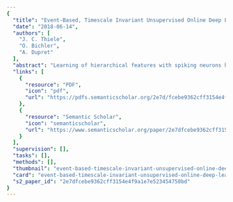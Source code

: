 ```yaml
---
{
  "title": "Event-Based, Timescale Invariant Unsupervised Online Deep Learning With STDP",
  "date": "2018-06-14",
  "authors": [
    "J. C. Thiele",
    "O. Bichler",
    "A. Dupret"
  ],
  "abstract": "Learning of hierarchical features with spiking neurons has mostly been investigated in the database framework of standard deep learning systems. However, the properties of neuromorphic systems could be particularly interesting for learning from continuous sensor data in real-world settings. In this work, we introduce a deep spiking convolutional neural network of integrate-and-fire (IF) neurons which performs unsupervised online deep learning with spike-timing dependent plasticity (STDP) from a stream of asynchronous and continuous event-based data. In contrast to previous approaches to unsupervised deep learning with spikes, where layers were trained successively, we introduce a mechanism to train all layers of the network simultaneously. This allows approximate online inference already during the learning process and makes our architecture suitable for online learning and inference. We show that it is possible to train the network without providing implicit information about the database, such as the number of classes and the duration of stimuli presentation. By designing an STDP learning rule which depends only on relative spike timings, we make our network fully event-driven and able to operate without defining an absolute timescale of its dynamics. Our architecture requires only a small number of generic mechanisms and therefore enforces few constraints on a possible neuromorphic hardware implementation. These characteristics make our network one of the few neuromorphic architecture which could directly learn features and perform inference from an event-based vision sensor.",
  "links": [
    {
      "resource": "PDF",
      "icon": "pdf",
      "url": "https://pdfs.semanticscholar.org/2e7d/fcebe9362cff3154e4f9a1e7e523454750bd.pdf"
    },
    {
      "resource": "Semantic Scholar",
      "icon": "semanticscholar",
      "url": "https://www.semanticscholar.org/paper/2e7dfcebe9362cff3154e4f9a1e7e523454750bd"
    }
  ],
  "supervision": [],
  "tasks": [],
  "methods": [],
  "thumbnail": "event-based-timescale-invariant-unsupervised-online-deep-learning-with-stdp-thumb.jpg",
  "card": "event-based-timescale-invariant-unsupervised-online-deep-learning-with-stdp-card.jpg",
  "s2_paper_id": "2e7dfcebe9362cff3154e4f9a1e7e523454750bd"
}
---
```


